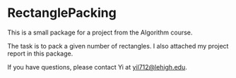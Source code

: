 RectanglePacking
================

This is a small package for a project from the Algorithm course.

The task is to pack a given number of rectangles. I also attached
my project report in this package.

If you have questions, please contact Yi at yil712@lehigh.edu.